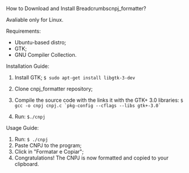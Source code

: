 How to Download and Install Breadcrumbscnpj_formatter?

Avaliable only for Linux.

Requirements:
- Ubuntu-based distro;
- GTK;
- GNU Compiler Collection.

Installation Guide:

1. Install GTK;
   ```$ sudo apt-get install libgtk-3-dev```
2. Clone cnpj_formatter repository;
3. Compile the source code with the links it with the GTK+ 3.0 libraries:
   ```$ gcc -o cnpj cnpj.c `pkg-config --cflags --libs gtk+-3.0` ```

4. Run:
```$./cnpj```


Usage Guide:
1. Run:
```$ ./cnpj```
2. Paste CNPJ to the program;
3. Click in "Formatar e Copiar";
4. Congratulations! The CNPJ is now formatted and copied to your clipboard.
